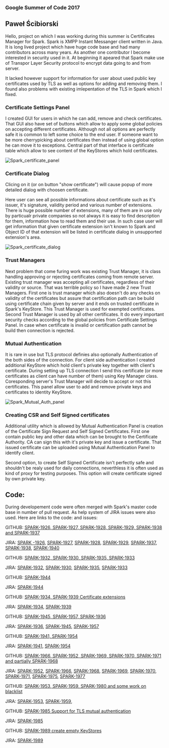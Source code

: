 ### Google Summer of Code 2017

## Paweł Ścibiorski 

Hello, project on which I was working during this summer is Certificates Manager for Spark. Spark is XMPP Instant Messanger client written in Java. It is long lived project which have huge code base and had many contributors across many years. As another one contributor I become interested in security used in it. At beginning it apeared that Spark make use of Transpor Layer Security protocol to encrypt data going to and from server. 

It lacked however support for information for user about used public key certificates used by TLS as well as options for adding and removing them. I found also problems with existing imlepentation of the TLS in Spark which I fixed. 

### Certificate Settings Panel

I created GUI for users in which he can add, remove and check certificates. That GUI also have set of buttons which allow to apply some global policies on accepting different certificates. Although not all options are perfectly safe it is common to left some choice to the end user. If someone want to be more cherrypicking about certificates then instead of using global option he can move it to exceptions. Central part of that interface is certificate table which allow to see content of the KeyStores which hold certificates. 

![Spark_certificate_panel](https://github.com/Alameyo/GSoC2017/blob/master/SparkCertificatesPanel.png?raw=true)

### Certificate Dialog

Clicing on it (or on button "show certificate") will cause popup of more detailed dialog with choosen certificate.

Here user can see all possible informations about certificate such as it's issuer, it's signature, validity period and various number of extensions. There is huge possible number of extensions, many of them are in use only by particualr private companies so not always it is easy to find description for them, information how to read them and their use. In such case user will get information that given certificate extension isn't known to Spark and Object ID of that extension will be listed in certificate dialog in unsupported extension's area.

![Spark_certificate_dialog](https://github.com/Alameyo/GSoC2017/blob/master/SparkCertificatesPanel.png)

### Trust Managers

Next problem that come furing work was existing Trust Manager, it is class handling approving or rejecting certificates coming from remote server. Existing trust manager was accepting all certificates, regardless of their validity or source. That was terrible policy so I have made 2 new Trust Managers. First one is trust manager which also doesn't do any checks on validity of the certificates but assure that certification path can be build using certificate chain given by server and it ends on trusted certificate in Spark's KeyStore. This Trust Manager is used for exempted certificates. Second Trust Manager is used by all other certificates. It do every important security checks according to the global policies from Certificate Settings Panel. In case when certificate is invalid or certification path cannot be build then connection is rejected.

### Mutual Authentication

It is rare in use but TLS protocol definies also optionally Authentication of the both sides of the connection. For client side authentication I created additional KeyStore which hold client's private key together with client's certificate. During setting up TLS connection I send this certificate (or more certificates as client can have number of them) using Key Manager class. Coresponding server's Trust Manager will decide to accept or not this certificates. This panel allow user to add and remove private keys and certificates to identity KeyStore.

![Spark_Mutual_Auth_panel](https://github.com/Alameyo/GSoC2017/blob/master/SparkMutualAuthPanel.png)

### Creating CSR and Self Signed certificates

Additional utility which is allowed by Mutual Authentication Panel is creation of the Certificate Sign Request and Self Signed Certificates. First one contain public key and other data which can be brought to the Certificate Authority. CA can sign this with it's private key and issue a certificate. That issued certificate can be uploaded using Mutual Authentication Panel to identify client. 

Second option, to create Self Signed Certificate isn't perfectly safe and shouldn't be realy used for daily connections, neverthless it is often used as kind of proxy for testing purposes. This option will create certificate signed by own private key.

## Code:
During developement code were often merged with Spark's master code base in number of pull request. As help system of JIRA issues were also used. Here are links to the code: and issues:

GITHUB: [SPARK-1926, SPARK-1927, SPARK-1928, SPARK-1929, SPARK-1938 and SPARK-1937](https://github.com/igniterealtime/Spark/pull/344) 

JIRA: [SPARK -1926](https://issues.igniterealtime.org/browse/SPARK-1926), [SPARK-1927](https://issues.igniterealtime.org/browse/SPARK-1927), [SPARK-1928](https://issues.igniterealtime.org/browse/SPARK-1928), [SPARK-1929](https://issues.igniterealtime.org/browse/SPARK-1929), [SPARK-1937](https://issues.igniterealtime.org/browse/SPARK-1937), [SPARK-1938](https://issues.igniterealtime.org/browse/SPARK-1938), [SPARK-1940](https://issues.igniterealtime.org/browse/SPARK-1940)

GITHUB: [SPARK-1932, SPARK-1930, SPARK-1935, SPARK-1933](https://github.com/igniterealtime/Spark/pull/345) 

JIRA: [SPARK-1932](https://issues.igniterealtime.org/browse/SPARK-1932), [SPARK-1930](https://issues.igniterealtime.org/browse/SPARK-1930), [SPARK-1935](https://issues.igniterealtime.org/browse/SPARK-1935), [SPARK-1933](https://issues.igniterealtime.org/browse/SPARK-1933)

GITHUB: [SPARK-1944](https://github.com/igniterealtime/Spark/pull/346)

JIRA: [SPARK-1944](https://issues.igniterealtime.org/browse/SPARK-1944)

GITHUB: [SPARK-1934, SPARK-1939 Certificate extensions](https://github.com/igniterealtime/Spark/pull/351)

JIRA: [SPARK-1934](https://issues.igniterealtime.org/browse/SPARK-1934), [SPARK-1939](https://issues.igniterealtime.org/browse/SPARK-1939)

GITHUB: [SPARK-1945, SPARK-1957, SPARK-1936](https://github.com/igniterealtime/Spark/pull/352)

JIRA: [SPARK-1936](https://issues.igniterealtime.org/browse/SPARK-1936), [SPARK-1945](https://issues.igniterealtime.org/browse/SPARK-1945), [SPARK-1957](https://issues.igniterealtime.org/browse/SPARK-1957)

GITHUB: [SPARK-1941, SPARK-1954](https://github.com/igniterealtime/Spark/pull/353)

JIRA: [SPARK-1941](https://issues.igniterealtime.org/browse/SPARK-1941), [SPARK-1954](https://issues.igniterealtime.org/browse/SPARK-1954)

GITHUB: [SPARK-1966, SPARK-1952, SPARK-1969, SPARK-1970, SPARK-1971 and partially SPARK-1968](https://github.com/igniterealtime/Spark/pull/356)

JIRA: [SPARK-1952](https://issues.igniterealtime.org/browse/SPARK-1952), [SPARK-1966](https://issues.igniterealtime.org/browse/SPARK-1966), [SPARK-1968](https://issues.igniterealtime.org/browse/SPARK-1968), [SPARK-1969](https://issues.igniterealtime.org/browse/SPARK-1969), [SPARK-1970](https://issues.igniterealtime.org/browse/SPARK-1970), [SPARK-1971](https://issues.igniterealtime.org/browse/SPARK-1971), [SPARK-1975](https://issues.igniterealtime.org/browse/SPARK-1975), [SPARK-1977](https://issues.igniterealtime.org/browse/SPARK-1977)

GITHUB: [SPARK-1953, SPARK-1959, SPARK-1980 and some work on blacklist](https://github.com/igniterealtime/Spark/pull/367)

JIRA: [SPARK-1953](https://issues.igniterealtime.org/browse/SPARK-1953), [SPARK-1959](https://issues.igniterealtime.org/browse/SPARK-1959),  

GITHUB: [SPARK-1985 Support for TLS mutual authentication](https://github.com/igniterealtime/Spark/pull/371)

JIRA: [SPARK-1985](https://issues.igniterealtime.org/browse/SPARK-1985)

GITHUB: [SPARK-1989 create empty KeyStores](https://github.com/igniterealtime/Spark/pull/376)

JIRA: [SPARK-1989](https://issues.igniterealtime.org/browse/SPARK-1989)
